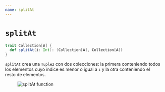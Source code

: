 ```yaml
---
name: splitAt
---
```


# `splitAt`

~~~ scala
trait Collection[A] {
  def splitAt(i: Int): (Collection[A], Collection[A])
}
~~~

`splitAt` crea una `Tuple2` con dos colecciones: la primera conteniendo todos los elementos cuyo índice es menor o igual a `i` y la otra conteniendo el resto de elementos.

<figure class="diagram">
  <img src="../images/splitAt.svg" alt="splitAt function">
  <!-- <figcaption class="diagram-desc"></figcaption> -->
</figure>
